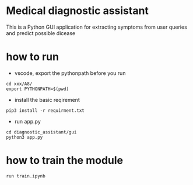 # Medical diagnostic assistant

This is a Python GUI application for extracting symptoms from user queries and predict possible dicease


# how to run
+ vscode, export the pythonpath before you run
```
cd xxx/A8/
export PYTHONPATH=$(pwd)
```
+ install the basic reqirement
```
pip3 install -r requirment.txt
```
+ run app.py
```
cd diagnostic_assistant/gui
python3 app.py
```

# how to train the module
```
run train.ipynb
```